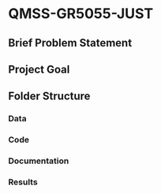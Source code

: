 # QMSS-GR5055-JUST

## Brief Problem Statement 

## Project Goal

## Folder Structure

### Data

### Code

### Documentation

### Results
